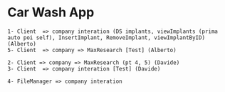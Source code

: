 # Car Wash App
    
    1- Client  => company interation (DS implants, viewImplants (prima auto poi self), InsertImplant, RemoveImplant, viewImplantByID) (Alberto) 
    5- Client  => company => MaxResearch [Test] (Alberto)
   
    2- Client => company => MaxResearch (pt 4, 5) (Davide)
    3- Client  => company interation [Test] (Davide)

    4- FileManager => company interation 

